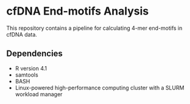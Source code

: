# cfDNA End-motifs Analysis
This repository contains a pipeline for calculating 4-mer end-motifs in cfDNA data.

## Dependencies
* R version 4.1
* samtools
* BASH
* Linux-powered high-performance computing cluster with a SLURM workload manager

